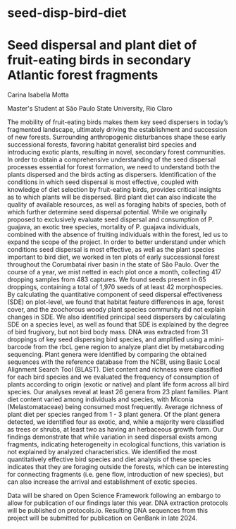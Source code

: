 # seed-disp-bird-diet
# Seed dispersal and plant diet of fruit-eating birds in secondary Atlantic forest fragments
Carina Isabella Motta

Master's Student at São Paulo State University, Rio Claro

The mobility of fruit-eating birds makes them key seed dispersers in today’s fragmented landscape, ultimately driving the establishment and succession of new forests. Surrounding anthropogenic disturbances shape these early successional forests, favoring habitat generalist bird species and introducing exotic plants, resulting in novel, secondary forest communities. In order to obtain a comprehensive understanding of the seed dispersal processes essential for forest formation, we need to understand both the plants dispersed and the birds acting as dispersers. Identification of the conditions in which seed dispersal is most effective, coupled with knowledge of diet selection by fruit-eating birds, provides critical insights as to which plants will be dispersed. Bird plant diet can also indicate the quality of available resources, as well as foraging habits of species, both of which further determine seed dispersal potential. While we originally proposed to exclusively evaluate seed dispersal and consumption of P. guajava, an exotic tree species, mortality of P. guajava individuals, combined with the absence of fruiting individuals within the forest, led us to expand the scope of the project. In order to better understand under which conditions seed dispersal is most effective, as well as the plant species important to bird diet, we worked in ten plots of early successional forest throughout the Corumbataí river basin in the state of São Paulo. Over the course of a year, we mist netted in each plot once a month, collecting 417 dropping samples from 483 captures. We found seeds present in 65 droppings, containing a total of 1,970 seeds of at least 42 morphospecies. By calculating the quantitative component of seed dispersal effectiveness (SDE) on plot-level, we found that habitat feature differences in age, forest cover, and the zoochorous woody plant species community did not explain changes in SDE. We also identified principal seed dispersers by calculating SDE on a species level, as well as found that SDE is explained by the degree of bird frugivory, but not bird body mass. DNA was extracted from 31 droppings of key seed dispersing bird species, and amplified using a mini-barcode from the rbcL gene region to analyze plant diet by metabarcoding sequencing. Plant genera were identified by comparing the obtained sequences with the reference database from the NCBI, using Basic Local Alignment Search Tool (BLAST). Diet content and richness were classified for each bird species and we evaluated the frequency of consumption of plants according to origin (exotic or native) and plant life form across all bird species. Our analyses reveal at least 26 genera from 23 plant families. Plant diet content varied among individuals and species, with Miconia (Melastomataceae) being consumed most frequently. Average richness of plant diet per species ranged from 1 - 3 plant genera. Of the plant genera detected, we identified four as exotic, and, while a majority were classified as trees or shrubs, at least two as having an herbaceous growth form. Our findings demonstrate that while variation in seed dispersal exists among fragments, indicating heterogeneity in ecological functions, this variation is not explained by analyzed characteristics. We identified the most quantitatively effective bird species and diet analysis of these species indicates that they are foraging outside the forests, which can be interesting for connecting fragments (i.e. gene flow, introduction of new species), but can also increase the arrival and establishment of exotic species.



Data will be shared on Open Science Framework following an embargo to allow for publication of our findings later this year. DNA extraction protocols will be published on protocols.io. Resulting DNA sequences from this project will be submitted for publication on GenBank in late 2024. 
